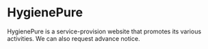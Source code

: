 # HygienePure
HygienePure is a service-provision website that promotes its various activities. We can also request advance notice.
